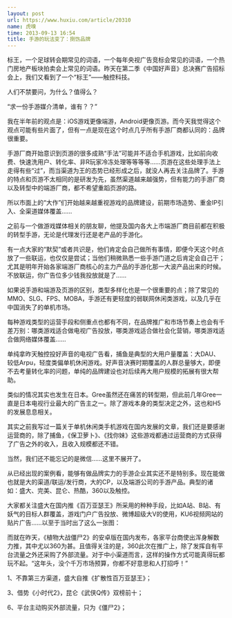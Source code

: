 ```yaml
---
layout: post
url: https://www.huxiu.com/article/20310
name: 虎嗅
time: 2013-09-13 16:54
title: 手游的玩法变了：捯饬品牌
---
```

标王，一个足球转会期常见的词语，一个每年央视广告竞标会常见的词语，一个热门房地产板块拍卖会上常见的词语。昨天在第二季《中国好声音》总决赛广告招标会上，我们又看到了一个“标王”——触控科技。

人们不禁要问，为什么？值得么？

“求一份手游媒介清单，谁有？？”

我在半年前的观点是：iOS游戏更像端游，Android更像页游。而今天我觉得这个观点可能有些片面了，但有一点是现在这个时点几乎所有手游厂商都认同的：品牌很重要。

手游厂商开始意识到页游的很多成熟“手法”可能并不适合手机游戏，比如前向收费、快速洗用户、转化率、非R玩家冷冻处理等等等等……页游在这些处理手法上走得有些“过”，而当渠道为王的态势已经形成之后，就没人再去关注品牌了。手游的特点和页游不太相同的是研发为先，虽然渠道越来越强势，但有能力的手游厂商以及转型中的端游厂商，都不希望重蹈页游的路。

所以市面上的“大作”们开始越来越重视游戏的品牌建设，前期市场造势、重金IP引入、全渠道媒体覆盖……

之前与一个做游戏媒体相关的朋友聊，他提及国内各大上市端游厂商目前都在积极的转型手游，无论是代理发行还是老产品的手游化。

有一点大家的“默契”或者共识是，他们肯定会自己做所有事情，即便今天这个时点放了一些联运，也仅仅是尝试；当他们稍微熟悉一些手游门道之后肯定会自己干；尤其是明年开始各家端游厂商核心的主力产品的手游化那一大波产品出来的时候。不放联运，你广告位多少钱我投放就是了……

如果说手游和端游及页游的区别，类型多样化也是一个很重要的点；除了常见的MMO、SLG、FPS、MOBA，手游还有更轻度的弱联网休闲类游戏，以及几乎在中国消失了的单机市场。

每种游戏类型的运营手段和侧重点也都有不同，在品牌推广和市场节奏上也会有千差万别：哪类游戏适合做电视广告投放，哪类游戏适合做社会化营销，哪类游戏适合做网络媒体覆盖……

单纯拿昨天触控投好声音的电视广告看，捕鱼是典型的大用户量覆盖：大DAU、较低Arpu，轻度类偏单机休闲游戏。好声音决赛时期覆盖的人群总量够大，即便不去考量转化率的问题，单纯的品牌建设也对后续再大用户规模的拓展有很大帮助。

类似的情况其实也发生在日本。Gree虽然还在痛苦的转型期，但此前几年Gree一直是日本电视行业最大的广告主之一。除了游戏本身的类型决定之外，这也和H5的发展息息相关。

其实之前我写过一篇关于单机休闲类手机游戏在国内发展的文章，我们还是要感谢运营商的，除了捕鱼，《保卫萝卜》、《找你妹》这些游戏都通过运营商的方式获得了广告之外的收入，且收入规模都还不错。

当然，我们还不能忘记的是微信……这里不展开了。

从已经出现的案例看，能够有做品牌实力的手游企业其实还不是特别多。现在能做也就是大的渠道/联运/发行商，大的CP，以及端游公司的手游产品。典型的诸如：盛大、完美、昆仑、热酷，360以及触控。

大家都关注盛大在国内推《百万亚瑟王》所采用的种种手段，比如A站、B站、有妖气的目标人群覆盖，游戏门户广告投放、微博超级大V的使用，KU6视频网站的贴片广告……以至于当时出了这么一张图：

而就在昨天，《植物大战僵尸2》的安卓版在国内发布，各家平台商使出浑身解数力推，其中尤以360为甚。且值得关注的是，360此次在推广上，除了发挥自有平台流量之外还采购了外部流量。对于中小渠道而言，这样的操作方式可能真得玩都玩不起。“这年头，没个千万市场预算，你都不好意思和人打招呼！”

1、不靠第三方渠道，盛大自推《扩散性百万亚瑟王》；

3、借势《小时代2》，昆仑《武侠Q传》双榜前十；

6、平台主动购买外部流量，只为《僵尸2》；

